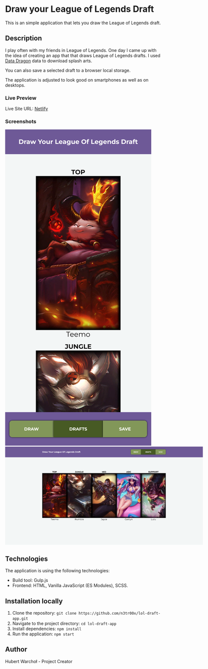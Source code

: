 # Draw your League of Legends Draft

This is an simple application that lets you draw the League of Legends draft.

## Description

I play often with my friends in League of Legends. One day I came up with the idea of creating an app that that draws League of Legends drafts. I used [Data Dragon](https://developer.riotgames.com/docs/lol#data-dragon) data to download splash arts.

You can also save a selected draft to a browser local storage.

The application is adjusted to look good on smartphones as well as on desktops.

### Live Preview

Live Site URL: [Netlify](https://drawyourloldraft.netlify.app)

### Screenshots

<img src="./mobile-preview.png" alt="Mobile preview" style="max-width: 640px;" />

<img src="./desktop-preview.png" alt="Desktop preview" style="max-width: 640px" />

## Technologies

The application is using the following technologies:

-   Build tool: Gulp.js
-   Frontend: HTML, Vanilla JavaScript (ES Modules), SCSS.

## Installation locally

1. Clone the repository: `git clone https://github.com/n3tr00x/lol-draft-app.git`
2. Navigate to the project directory: `cd lol-draft-app`
3. Install dependencies: `npm install`
4. Run the application: `npm start`

## Author

Hubert Warchoł - Project Creator
